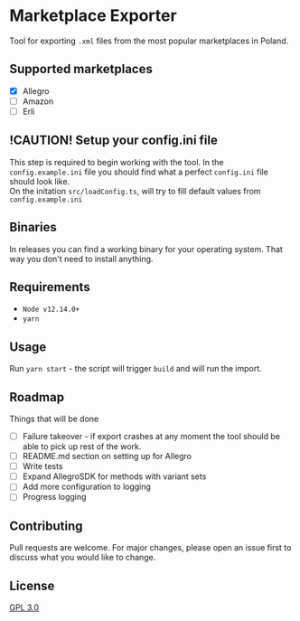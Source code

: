 # Marketplace Exporter

Tool for exporting `.xml` files from the most popular marketplaces in Poland.

## Supported marketplaces

- [x] Allegro
- [ ] Amazon
- [ ] Erli

## !CAUTION! Setup your config.ini file

This step is required to begin working with the tool.
In the `config.example.ini` file you should find what a perfect `config.ini` file should look like. <br/>
On the initation `src/loadConfig.ts`, will try to fill default values from `config.example.ini`

## Binaries

In releases you can find a working binary for your operating system.
That way you don't need to install anything.

## Requirements

- `Node v12.14.0+`
- `yarn`

## Usage

Run `yarn start` - the script will trigger `build` and will run the import.

## Roadmap

Things that will be done

- [ ] Failure takeover - if export crashes at any moment the tool should be able to pick up rest of the work.
- [ ] README.md section on setting up for Allegro
- [ ] Write tests
- [ ] Expand AllegroSDK for methods with variant sets
- [ ] Add more configuration to logging
- [ ] Progress logging

## Contributing
Pull requests are welcome. For major changes, please open an issue first to discuss what you would like to change.

## License
[GPL 3.0](https://choosealicense.com/licenses/gpl-3.0)
